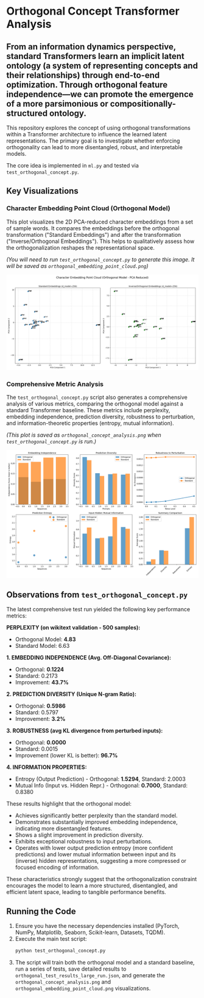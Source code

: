 # Orthogonal Concept Transformer Analysis

## From an information dynamics perspective, standard Transformers learn an implicit latent ontology (a system of representing concepts and their relationships) through end-to-end optimization. Through orthogonal feature independence—we can promote the emergence of a more parsimonious or compositionally-structured ontology.

This repository explores the concept of using orthogonal transformations within a Transformer architecture to influence the learned latent representations. The primary goal is to investigate whether enforcing orthogonality can lead to more disentangled, robust, and interpretable models.

The core idea is implemented in `ml.py` and tested via `test_orthogonal_concept.py`.

## Key Visualizations

### Character Embedding Point Cloud (Orthogonal Model)

This plot visualizes the 2D PCA-reduced character embeddings from a set of sample words. It compares the embeddings before the orthogonal transformation ("Standard Embeddings") and after the transformation ("Inverse/Orthogonal Embeddings"). This helps to qualitatively assess how the orthogonalization reshapes the representational space.

*(You will need to run `test_orthogonal_concept.py` to generate this image. It will be saved as `orthogonal_embedding_point_cloud.png`)*

![Character Embedding Point Cloud](orthogonal_embedding_point_cloud.png)

### Comprehensive Metric Analysis

The `test_orthogonal_concept.py` script also generates a comprehensive analysis of various metrics, comparing the orthogonal model against a standard Transformer baseline. These metrics include perplexity, embedding independence, prediction diversity, robustness to perturbation, and information-theoretic properties (entropy, mutual information).

*(This plot is saved as `orthogonal_concept_analysis.png` when `test_orthogonal_concept.py` is run.)*

![Comprehensive Metric Analysis](orthogonal_concept_analysis.png)

## Observations from `test_orthogonal_concept.py`

The latest comprehensive test run yielded the following key performance metrics:

**PERPLEXITY (on wikitext validation - 500 samples):**
*   Orthogonal Model: **4.83**
*   Standard Model:   6.63

**1. EMBEDDING INDEPENDENCE (Avg. Off-Diagonal Covariance):**
*   Orthogonal: **0.1224**
*   Standard:   0.2173
*   Improvement: **43.7%**

**2. PREDICTION DIVERSITY (Unique N-gram Ratio):**
*   Orthogonal: **0.5986**
*   Standard:   0.5797
*   Improvement: **3.2%**

**3. ROBUSTNESS (avg KL divergence from perturbed inputs):**
*   Orthogonal: **0.0000** 
*   Standard:   0.0015
*   Improvement (lower KL is better): **96.7%**

**4. INFORMATION PROPERTIES:**
*   Entropy (Output Prediction) - Orthogonal: **1.5294**, Standard: 2.0003
*   Mutual Info (Input vs. Hidden Repr.) - Orthogonal: **0.7000**, Standard: 0.8380

These results highlight that the orthogonal model:
- Achieves significantly better perplexity than the standard model.
- Demonstrates substantially improved embedding independence, indicating more disentangled features.
- Shows a slight improvement in prediction diversity.
- Exhibits exceptional robustness to input perturbations.
- Operates with lower output prediction entropy (more confident predictions) and lower mutual information between input and its (inverse) hidden representations, suggesting a more compressed or focused encoding of information.

These characteristics strongly suggest that the orthogonalization constraint encourages the model to learn a more structured, disentangled, and efficient latent space, leading to tangible performance benefits.

## Running the Code

1.  Ensure you have the necessary dependencies installed (PyTorch, NumPy, Matplotlib, Seaborn, Scikit-learn, Datasets, TQDM).
2.  Execute the main test script:
    ```bash
    python test_orthogonal_concept.py
    ```
3.  The script will train both the orthogonal model and a standard baseline, run a series of tests, save detailed results to `orthogonal_test_results_large_run.json`, and generate the `orthogonal_concept_analysis.png` and `orthogonal_embedding_point_cloud.png` visualizations.
